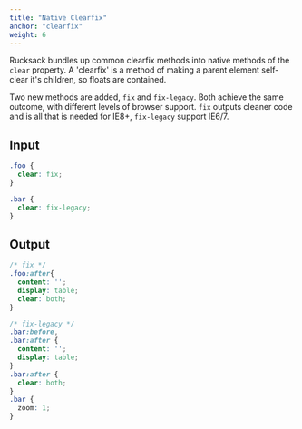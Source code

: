 ```yaml
---
title: "Native Clearfix"
anchor: "clearfix"
weight: 6
---
```

Rucksack bundles up common clearfix methods into native methods of the `clear` property. A 'clearfix' is a method of making a parent element self-clear it's children, so floats are contained.

Two new methods are added, `fix` and `fix-legacy`. Both achieve the same outcome, with different levels of browser support. `fix` outputs cleaner code and is all that is needed for IE8+, `fix-legacy` support IE6/7.

## Input
```css
.foo {
  clear: fix;
}

.bar {
  clear: fix-legacy;
}
```

## Output
```css
/* fix */
.foo:after{
  content: '';
  display: table;
  clear: both;
}

/* fix-legacy */
.bar:before,
.bar:after {
  content: '';
  display: table;
}
.bar:after {
  clear: both;
}
.bar {
  zoom: 1;
}
```
